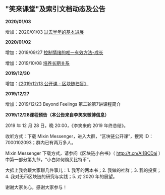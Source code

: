 ## "笑来课堂"及索引文档动态及公告

**2020/01/03**

增加：2020/01/03 [过去半年的基本进展](xiaolai-main-course-private/20200103-private-course-semi-annual-summary.md)

**2020/01/02**

增加：2019/09/27 [控制情绪的唯一有效方法-成长](/xiaolai-main-course-private/20190927-private-course-emotion-control.md)

增加：2019/10/08 [培养长期关系](/xiaolai-main-course-private/20191008-private-course-long-term-relationship.md)

**2019/12/30**

增加：[《2019/12/13 公开课 - 区块链扫盲》](xiaolai-main-course-public/20191213-public-course-blockchain-abc.md)

**2019/12/27**

增加：2019/12/23 Beyond Feelings 第二轮第7讲课程简介

**2019/12/28课程预告（本公告来自李笑来微博信息）**

2019 年 12 月 28 日，晚 20:00，《李笑来的 2019 年终总结》。 

收听方式：下载 Mixin Messenger，进入大群，“区块链公开课”，搜索 ID：7000102093；群内已有两万多人。 

Mixin Messenger 下载方式，请参阅《区块链小白书》（ http://t.cn/Ai1BCDai ）中第一部分第九节，“小白如何购买比特币”。 

大抵上我会跟大家聊几件事儿：1. 我写的两本书；2. 我做的社群；3. 我的投资；4. 我对无币区块链的研究与实践；5. 对 2020 年的展望。 

谢谢大家关心，感谢大家参与！
